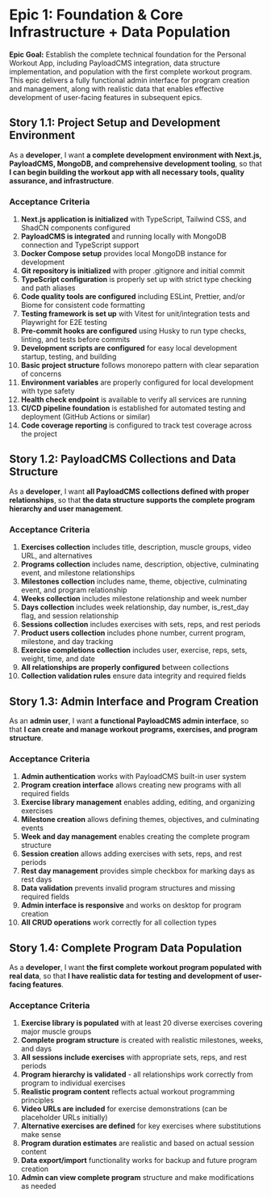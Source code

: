 # Epic 1: Foundation & Core Infrastructure + Data Population

**Epic Goal:** Establish the complete technical foundation for the Personal Workout App, including PayloadCMS integration, data structure implementation, and population with the first complete workout program. This epic delivers a fully functional admin interface for program creation and management, along with realistic data that enables effective development of user-facing features in subsequent epics.

## Story 1.1: Project Setup and Development Environment

As a **developer**,
I want **a complete development environment with Next.js, PayloadCMS, MongoDB, and comprehensive development tooling**,
so that **I can begin building the workout app with all necessary tools, quality assurance, and infrastructure**.

### Acceptance Criteria

1. **Next.js application is initialized** with TypeScript, Tailwind CSS, and ShadCN components configured
2. **PayloadCMS is integrated** and running locally with MongoDB connection and TypeScript support
3. **Docker Compose setup** provides local MongoDB instance for development
4. **Git repository is initialized** with proper .gitignore and initial commit
5. **TypeScript configuration** is properly set up with strict type checking and path aliases
6. **Code quality tools are configured** including ESLint, Prettier, and/or Biome for consistent code formatting
7. **Testing framework is set up** with Vitest for unit/integration tests and Playwright for E2E testing
8. **Pre-commit hooks are configured** using Husky to run type checks, linting, and tests before commits
9. **Development scripts are configured** for easy local development startup, testing, and building
10. **Basic project structure** follows monorepo pattern with clear separation of concerns
11. **Environment variables** are properly configured for local development with type safety
12. **Health check endpoint** is available to verify all services are running
13. **CI/CD pipeline foundation** is established for automated testing and deployment (GitHub Actions or similar)
14. **Code coverage reporting** is configured to track test coverage across the project

## Story 1.2: PayloadCMS Collections and Data Structure

As a **developer**,
I want **all PayloadCMS collections defined with proper relationships**,
so that **the data structure supports the complete program hierarchy and user management**.

### Acceptance Criteria

1. **Exercises collection** includes title, description, muscle groups, video URL, and alternatives
2. **Programs collection** includes name, description, objective, culminating event, and milestone relationships
3. **Milestones collection** includes name, theme, objective, culminating event, and program relationship
4. **Weeks collection** includes milestone relationship and week number
5. **Days collection** includes week relationship, day number, is_rest_day flag, and session relationship
6. **Sessions collection** includes exercises with sets, reps, and rest periods
7. **Product users collection** includes phone number, current program, milestone, and day tracking
8. **Exercise completions collection** includes user, exercise, reps, sets, weight, time, and date
9. **All relationships are properly configured** between collections
10. **Collection validation rules** ensure data integrity and required fields

## Story 1.3: Admin Interface and Program Creation

As an **admin user**,
I want **a functional PayloadCMS admin interface**,
so that **I can create and manage workout programs, exercises, and program structure**.

### Acceptance Criteria

1. **Admin authentication** works with PayloadCMS built-in user system
2. **Program creation interface** allows creating new programs with all required fields
3. **Exercise library management** enables adding, editing, and organizing exercises
4. **Milestone creation** allows defining themes, objectives, and culminating events
5. **Week and day management** enables creating the complete program structure
6. **Session creation** allows adding exercises with sets, reps, and rest periods
7. **Rest day management** provides simple checkbox for marking days as rest days
8. **Data validation** prevents invalid program structures and missing required fields
9. **Admin interface is responsive** and works on desktop for program creation
10. **All CRUD operations** work correctly for all collection types

## Story 1.4: Complete Program Data Population

As a **developer**,
I want **the first complete workout program populated with real data**,
so that **I have realistic data for testing and development of user-facing features**.

### Acceptance Criteria

1. **Exercise library is populated** with at least 20 diverse exercises covering major muscle groups
2. **Complete program structure** is created with realistic milestones, weeks, and days
3. **All sessions include exercises** with appropriate sets, reps, and rest periods
4. **Program hierarchy is validated** - all relationships work correctly from program to individual exercises
5. **Realistic program content** reflects actual workout programming principles
6. **Video URLs are included** for exercise demonstrations (can be placeholder URLs initially)
7. **Alternative exercises are defined** for key exercises where substitutions make sense
8. **Program duration estimates** are realistic and based on actual session content
9. **Data export/import** functionality works for backup and future program creation
10. **Admin can view complete program** structure and make modifications as needed
